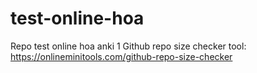 # test-online-hoa
Repo test online hoa anki 1
Github repo size checker tool: https://onlineminitools.com/github-repo-size-checker
